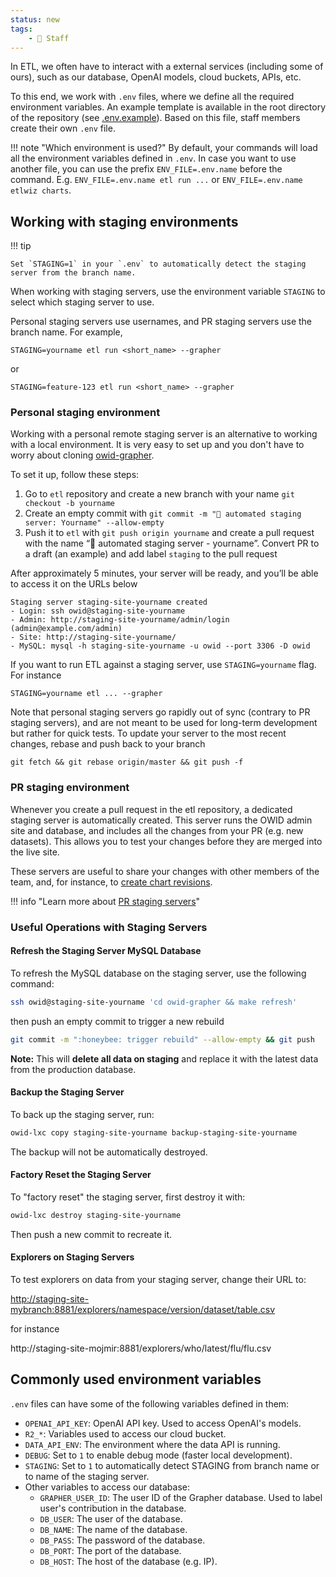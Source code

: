 ```yaml
---
status: new
tags:
    - 👷 Staff
---
```

<!-- !!! tip "`STAGING` over `ENV_FILE`"
    Using `STAGING` variable is __recommended way__ over using `ENV_FILE` when working with staging servers. It is easier and more secure to use than `ENV_FILE`.

    Hence, we do not recommend using `ENV_FILE` unless you are aware of what it comprises. -->


In ETL, we often have to interact with a external services (including some of ours), such as our database, OpenAI models, cloud buckets, APIs, etc.

To this end, we work with `.env` files, where we define all the required environment variables. An example template is available in the root directory of the repository (see [.env.example](https://github.com/owid/etl/blob/master/.env.example)). Based on this file, staff members create their own `.env` file.


!!! note "Which environment is used?"
    By default, your commands will load all the environment variables defined in `.env`. In case you want to use another file, you can use the prefix `ENV_FILE=.env.name` before the command. E.g. `ENV_FILE=.env.name etl run ...` or `ENV_FILE=.env.name etlwiz charts`.

## Working with staging environments


!!! tip

    Set `STAGING=1` in your `.env` to automatically detect the staging server from the branch name.


When working with staging servers, use the environment variable `STAGING` to select which staging server to use.

Personal staging servers use usernames, and PR staging servers use the branch name. For example,

```
STAGING=yourname etl run <short_name> --grapher
```

or

```
STAGING=feature-123 etl run <short_name> --grapher
```


### Personal staging environment
Working with a personal remote staging server is an alternative to working with a local environment. It is very easy to set up and you don't have to worry about cloning [owid-grapher](https://github.com/owid/owid-grapher).

To set it up, follow these steps:

1. Go to `etl` repository and create a new branch with your name `git checkout -b yourname`
2. Create an empty commit with `git commit -m "🚧 automated staging server: Yourname" --allow-empty`
3. Push it to `etl` with `git push origin yourname` and create a pull request with the name “🚧 automated staging server - yourname”. Convert PR to a draft (an example) and add label `staging` to the pull request

After approximately 5 minutes, your server will be ready, and you’ll be able to access it on the URLs below

```
Staging server staging-site-yourname created
- Login: ssh owid@staging-site-yourname
- Admin: http://staging-site-yourname/admin/login (admin@example.com/admin)
- Site: http://staging-site-yourname/
- MySQL: mysql -h staging-site-yourname -u owid --port 3306 -D owid
```

If you want to run ETL against a staging server, use `STAGING=yourname` flag. For instance
```
STAGING=yourname etl ... --grapher
```

Note that personal staging servers go rapidly out of sync (contrary to PR staging servers), and are not meant to be used for long-term development but rather for quick tests. To update your server to the most recent changes, rebase and push back to your branch
```
git fetch && git rebase origin/master && git push -f
```

### PR staging environment
Whenever you create a pull request in the etl repository, a dedicated staging server is automatically created. This server runs the OWID admin site and database, and includes all the changes from your PR (e.g. new datasets). This allows you to test your changes before they are merged into the live site.

These servers are useful to share your changes with other members of the team, and, for instance, to [create chart revisions](indicator-upgrade#match-old-indicators-to-new-ones).

!!! info "Learn more about [PR staging servers](../staging-servers)"

### Useful Operations with Staging Servers

#### Refresh the Staging Server MySQL Database

To refresh the MySQL database on the staging server, use the following command:

```sh
ssh owid@staging-site-yourname 'cd owid-grapher && make refresh'
```

then push an empty commit to trigger a new rebuild

```sh
git commit -m ":honeybee: trigger rebuild" --allow-empty && git push
```

**Note:** This will **delete all data on staging** and replace it with the latest data from the production database.

#### Backup the Staging Server

To back up the staging server, run:

```sh
owid-lxc copy staging-site-yourname backup-staging-site-yourname
```

The backup will not be automatically destroyed.

#### Factory Reset the Staging Server

To "factory reset" the staging server, first destroy it with:

```sh
owid-lxc destroy staging-site-yourname
```

Then push a new commit to recreate it.

#### Explorers on Staging Servers

To test explorers on data from your staging server, change their URL to:

[http://staging-site-mybranch:8881/explorers/namespace/version/dataset/table.csv](http://staging-site-mojmir:8881/explorers/who/latest/flu/flu.csv)

for instance

http://staging-site-mojmir:8881/explorers/who/latest/flu/flu.csv


## Commonly used environment variables
`.env` files can have some of the following variables defined in them:

- `OPENAI_API_KEY`: OpenAI API key. Used to access OpenAI's models.
- `R2_*`: Variables used to access our cloud bucket.
- `DATA_API_ENV`: The environment where the data API is running.
- `DEBUG`: Set to `1` to enable debug mode (faster local development).
- `STAGING`: Set to `1` to automatically detect STAGING from branch name or to name of the staging server.
- Other variables to access our database:
    - `GRAPHER_USER_ID`: The user ID of the Grapher database. Used to label user's contribution in the database.
    - `DB_USER`: The user of the database.
    - `DB_NAME`: The name of the database.
    - `DB_PASS`: The password of the database.
    - `DB_PORT`: The port of the database.
    - `DB_HOST`: The host of the database (e.g. IP).
